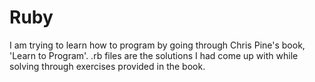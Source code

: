 Ruby
====
I am trying to learn how to program by going through Chris Pine's book, 'Learn to Program'.
.rb files are the solutions I had come up with while solving through exercises provided in the book.

